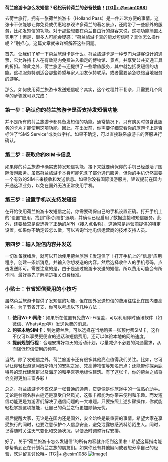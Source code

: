 **荷兰旅游卡怎么发短信？轻松玩转荷兰的必备技能！[[TG💪+ @esim1088](https://t.me/s/esim1088)]**

去荷兰旅行，拥有一张荷兰旅游卡（Holland Pass）是一件非常方便的事情。这张卡不仅能够让你免费或优惠地参观许多荷兰的著名景点，还附带了一些额外的服务，比如发短信的功能。对于那些想要在荷兰自由行的游客来说，这项功能简直太实用了！但是，很多人可能会疑惑：“荷兰旅游卡真的能发短信吗？具体怎么操作呢？”别担心，这篇文章就来详细解答这些问题。

首先，让我们了解一下荷兰旅游卡是什么。荷兰旅游卡是一种专门为游客设计的通票，它允许持卡人在有效期内免费进入指定的博物馆、景点，并享受公共交通工具的折扣。除此之外，荷兰旅游卡还提供了一些增值服务，其中就包括发短信的功能。这项服务特别适合那些希望与家人朋友保持联系，或者需要紧急联络当地服务的游客。

那么，如何使用荷兰旅游卡发送短信呢？其实，这个过程并不复杂，只需要几个简单的步骤就可以完成：

### 第一步：确认你的荷兰旅游卡是否支持发短信功能

并不是所有的荷兰旅游卡都具备发短信的功能。通常情况下，只有购买时包含此服务的卡片才能使用这项功能。因此，在出发前，你需要仔细查看你的旅游卡上是否标注了“SMS Service”或类似字样。如果不确定，可以直接联系旅游卡的客服进行确认。

### 第二步：获取你的SIM卡信息

如果你的荷兰旅游卡确实支持发短信功能，接下来就要确保你的手机已经激活了国际漫游服务。虽然荷兰旅游卡本身可能包含了部分通讯服务，但你的手机仍然需要一个有效的SIM卡来接收和发送信息。如果你没有国际漫游服务，建议提前在国内开通这项业务，以免在国外无法正常使用手机。

### 第三步：设置手机以支持发短信

在开始使用荷兰旅游卡发短信之前，你需要确保自己的手机设置正确。打开手机上的“设置”应用，找到“移动网络”选项，并确认已经启用了数据连接和短信服务。此外，还要检查是否选择了正确的APN（接入点名称），这通常是运营商提供的特定设置。如果你不确定该怎么做，可以咨询当地电信运营商的技术支持人员。

### 第四步：输入短信内容并发送

一切准备就绪后，就可以开始使用荷兰旅游卡发短信了！打开手机上的“信息”应用程序，创建一条新消息，并输入你想发送的内容。然后选择收件人的手机号码，点击发送即可。需要注意的是，由于是通过旅游卡发送的短信，所以费用可能会有所不同，最好事先了解清楚相关资费标准。

### 小贴士：节省短信费用的小技巧

虽然荷兰旅游卡提供了发短信的功能，但在国外发送短信的费用往往比在国内要高得多。为了节省开支，你可以考虑以下几种方法：

1. **使用Wi-Fi网络**：如果所在位置有免费Wi-Fi覆盖，可以利用即时通讯软件（如微信、WhatsApp等）发送免费的消息。
2. **购买本地SIM卡**：到达荷兰后，可以选择在当地购买一张预付费SIM卡，这样不仅可以享受更便宜的通话和短信费用，还可以体验本地的网络速度。
3. **提前规划行程**：合理安排好每天的活动计划，尽量减少不必要的沟通需求，从而降低短信使用的频率。

当然，除了发短信之外，荷兰旅游卡还有很多其他亮点值得我们关注。比如，它可以让你轻松游览阿姆斯特丹的安妮之家、梵高博物馆等知名景点；还能带你探索鹿特丹的现代建筑群以及海牙的和平宫等地标性建筑。有了这张卡，你的荷兰之旅将会变得更加丰富多彩！

总之，荷兰旅游卡不仅仅是一张普通的通票，它更像是你旅途中的一位贴心助手。无论是参观名胜古迹还是享受自然风光，这张卡都能为你带来便利和乐趣。而发短信功能更是为游客们解决了通信问题的一大难题。只要按照上述步骤操作，你就能轻松掌握这项技能，让自己的荷兰之行更加顺畅无忧。

最后提醒大家，无论是在国内还是国外，安全始终是最重要的事情。希望大家在享受旅行的同时，也要注意保护个人信息安全，避免泄露敏感资料给陌生人。同时，记得随时关注天气变化和交通状况，以便及时调整行程安排。

好了，关于“荷兰旅游卡怎么发短信”的所有内容就介绍到这里啦！希望这篇指南能够帮助到正在计划荷兰之旅的朋友们。如果你还有其他疑问或者想分享自己的经验，欢迎留言讨论哦~ [[TG💪+ @esim1088](https://t.me/s/esim1088) ![Image](https://i.postimg.cc/4NQfJmqS/Snipaste-2025-05-13-00-14-12.png)]